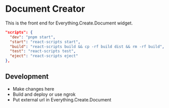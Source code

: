 # Document Creator

This is the front end for Everything.Create.Document widget.

```json
"scripts": {
  "dev": "pnpm start",
  "start": "react-scripts start",
  "build": "react-scripts build && cp -rf build dist && rm -rf build",
  "test": "react-scripts test",
  "eject": "react-scripts eject"
},
```

## Development

* Make changes here
* Build and deploy or use ngrok
* Put external url in Everything.Create.Document
